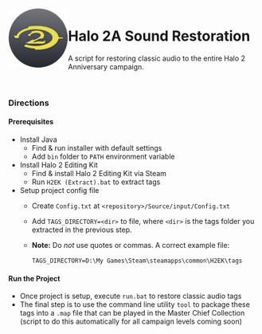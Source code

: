<img align="left" width="120" src="Project Resources/Icon/Halo2AIcon.png" alt="Halo 2A Sound Restoration Icon">

# Halo 2A Sound Restoration
A script for restoring classic audio to the entire Halo 2 Anniversary campaign.

</br>


### Directions

#### Prerequisites
- Install Java
  - Find & run installer with default settings
  - Add `bin` folder to `PATH` environment variable
- Install Halo 2 Editing Kit
  - Find & install Halo 2 Editing Kit via Steam
  - Run `H2EK (Extract).bat` to extract tags
- Setup project config file
  - Create `Config.txt` at `<repository>/Source/input/Config.txt`
  - Add `TAGS_DIRECTORY=<dir>` to file, where `<dir>` is the tags folder you extracted in the previous step.
  - **Note:** Do *not* use quotes or commas. A correct example file:
  
    ```
    TAGS_DIRECTORY=D:\My Games\Steam\steamapps\common\H2EK\tags
    ```
  
 #### Run the Project
- Once project is setup, execute `run.bat` to restore classic audio tags
- The final step is to use the command line utility `tool` to package these tags into a `.map` file that can be played in the Master Chief Collection (script to do this automatically for all campaign levels coming soon)
